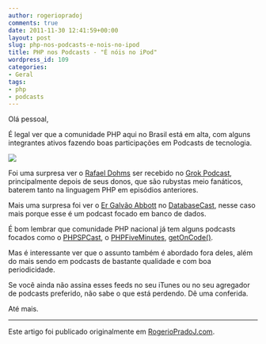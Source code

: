 ```yaml
---
author: rogeriopradoj
comments: true
date: 2011-11-30 12:41:59+00:00
layout: post
slug: php-nos-podcasts-e-nois-no-ipod
title: PHP nos Podcasts - "É nóis no iPod"
wordpress_id: 109
categories:
- Geral
tags:
- php
- podcasts
---
```


Olá pessoal,

É legal ver que a comunidade PHP aqui no Brasil está em alta, com alguns integrantes ativos fazendo boas participações em Podcasts de tecnologia.

[![](http://rogeriopradoj.com/wp-content/uploads/2011/11/php-podcast.png)](http://rogeriopradoj.com/wp-content/uploads/2011/11/php-podcast.png)

Foi uma surpresa ver o [Rafael Dohms](http://twitter.com/rdohms) ser recebido no [Grok Podcast](http://grokpodcast.com/), principalmente depois de seus donos, que são rubystas meio fanáticos, baterem tanto na linguagem PHP em episódios anteriores.

Mais uma surpresa foi ver o [Er Galvão Abbott](http://twitter.com/galvao) no [DatabaseCast](http://imasters.com.br/perfil/databasecast), nesse caso mais porque esse é um podcast focado em banco de dados.

É bom lembrar que comunidade PHP nacional já tem alguns podcasts focados como o [PHPSPCast](http://phpsp.org.br/category/phpsp/phpspcast/), o [PHPFiveMinutes](http://ianntech.com.br/category/php5minutes/), [getOnCode()](http://getoncode.com.br/).

Mas é interessante ver que o assunto também é abordado fora deles, além do mais sendo em podcasts de bastante qualidade e com boa periodicidade.

Se você ainda não assina esses feeds no seu iTunes ou no seu agregador de podcasts preferido, não sabe o que está perdendo. Dê uma conferida.

Até mais.

---

Este artigo foi publicado originalmente em [RogerioPradoJ.com](http://rogeriopradoj.com).
